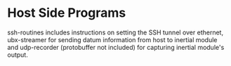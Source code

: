 # Host Side Programs

ssh-routines includes instructions on setting the SSH tunnel over ethernet, ubx-streamer for sending datum information from host to inertial module and udp-recorder (protobuffer not included) for capturing inertial module's output.  